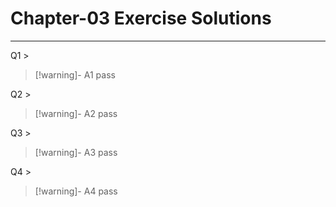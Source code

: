 # Chapter-03 Exercise Solutions
---
Q1 > 

> [!warning]- A1
> pass

Q2 > 

> [!warning]- A2
> pass

Q3 > 

> [!warning]- A3
> pass

Q4 > 

> [!warning]- A4
> pass
